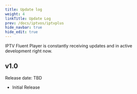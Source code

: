 ```yaml
---
title: Update log
weight: 4
linkTitle: Update Log
prev: /docs/iptvos/iptvplus
hide_navbar: true
hide_edit: true
---
```


IPTV Fluent Player is constantly receiving updates and in active development right now.

## v1.0

Release date: TBD

- Initial Release
